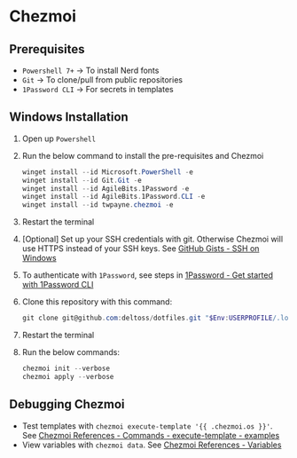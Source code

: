# Chezmoi

## Prerequisites

- `Powershell 7+` → To install Nerd fonts
- `Git` → To clone/pull from public repositories
- `1Password CLI` → For secrets in templates

## Windows Installation

1. Open up `Powershell`

2. Run the below command to install the pre-requisites and Chezmoi

   ```powershell
   winget install --id Microsoft.PowerShell -e
   winget install --id Git.Git -e
   winget install --id AgileBits.1Password -e
   winget install --id AgileBits.1Password.CLI -e
   winget install --id twpayne.chezmoi -e
   ```

3. Restart the terminal

4. [Optional] Set up your SSH credentials with git. Otherwise Chezmoi will use HTTPS instead of your SSH keys. See [GitHub Gists - SSH on Windows](https://gist.github.com/deltoss/d7aa8beb0e6d456b223041f9fe120b61)

5. To authenticate with `1Password`, see steps in [1Password - Get started with 1Password CLI](https://developer.1password.com/docs/cli/get-started/)

6. Clone this repository with this command:

   ```powershell
   git clone git@github.com:deltoss/dotfiles.git "$Env:USERPROFILE/.local/share/chezmoi"
   ```

7. Restart the terminal

8. Run the below commands:

   ```powershell
   chezmoi init --verbose
   chezmoi apply --verbose
   ```

## Debugging Chezmoi

- Test templates with `chezmoi execute-template '{{ .chezmoi.os }}'`. See [Chezmoi References - Commands - execute-template - examples](https://www.chezmoi.io/reference/commands/execute-template/#examples)
- View variables with `chezmoi data`. See [Chezmoi References - Variables](https://www.chezmoi.io/reference/templates/variables/)

